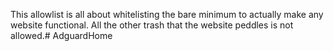 This allowlist is all about whitelisting the bare minimum to actually make any website functional. All the other trash that the website peddles is not allowed.# AdguardHome
